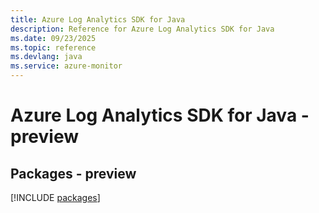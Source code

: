 ```yaml
---
title: Azure Log Analytics SDK for Java
description: Reference for Azure Log Analytics SDK for Java
ms.date: 09/23/2025
ms.topic: reference
ms.devlang: java
ms.service: azure-monitor
---
```

# Azure Log Analytics SDK for Java - preview
## Packages - preview
[!INCLUDE [packages](log-analytics-index.md)]